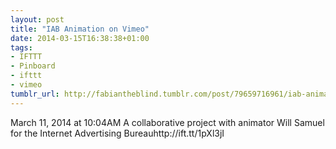 ```yaml
---
layout: post
title: "IAB Animation on Vimeo"
date: 2014-03-15T16:38:38+01:00
tags:
- IFTTT
- Pinboard
- ifttt
- vimeo
tumblr_url: http://fabiantheblind.tumblr.com/post/79659716961/iab-animation-on-vimeo
---
```

March 11, 2014 at 10:04AM
A collaborative project with animator Will Samuel for the Internet Advertising Bureauhttp://ift.tt/1pXl3jI
